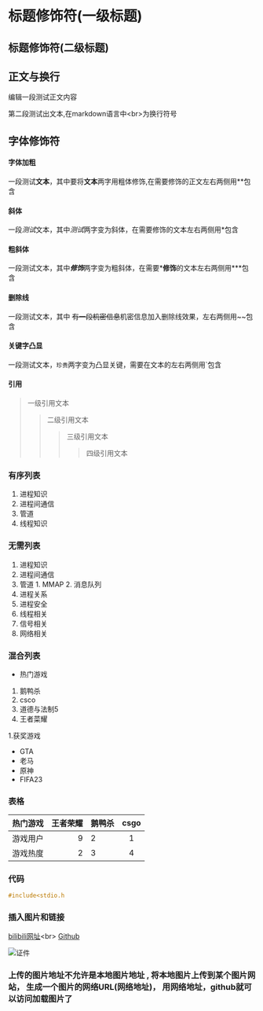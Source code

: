 # 标题修饰符(一级标题)
## 标题修饰符(二级标题)

## 正文与换行

编辑一段测试正文内容<br>

第二段测试出文本,在markdown语言中\<br\>为换行符号

## 字体修饰符

#### 字体加粗

一段测试**文本**，其中要将**文本**两字用粗体修饰,在需要修饰的正文左右两侧用\*\*包含<br>

#### 斜体

一段*测试*文本，其中*测试*两字变为斜体，在需要修饰的文本左右两侧用\*包含<br>

#### 粗斜体

一段测试文本，其中***修饰***两字变为粗斜体，在需要***修饰**的文本左右两侧用\*\*\*包含

#### 删除线

一段测试文本，其中 ~~有一段机密信息~~机密信息加入删除线效果，左右两侧用\~\~包含

#### 关键字凸显

一段测试文本，`珍贵`两字变为凸显关键，需要在文本的左右两侧用\`包含

#### 引用

>一级引用文本
>>二级引用文本
>>>三级引用文本
>>>>四级引用文本

### 有序列表
1. 进程知识
  1.  进程间通信
  2.  管道
2. 线程知识

### 无需列表

1. 进程知识
  1. 进程间通信
  2. 管道
    1. MMAP
    2. 消息队列
  3. 进程关系
  4. 进程安全
2. 线程相关
3. 信号相关
4. 网络相关

### 混合列表

*  热门游戏
 1. 鹅鸭杀
 2. csco
 3. 道德与法制5
 4. 王者菜耀

1.获奖游戏
 * GTA
 * 老马
 * 原神
 * FIFA23

### 表格

热门游戏|王者荣耀|鹅鸭杀|csgo
--|--:|--|:--:
游戏用户|9|2|1
游戏热度|2|3|4

### 代码
```c
#include<stdio.h
```



### 插入图片和链接

[bilibili网址](https://www.bilibili.com"滚")<br>
[Github](https://github.com "蛋")

![证件](https://i.postimg.cc/fWPms5V0/20201003150307.jpg"证件照")

### 上传的图片地址不允许是本地图片地址 , 将本地图片上传到某个图片网站， 生成一个图片的网络URL(网络地址)， 用网络地址，github就可以访问加载图片了


